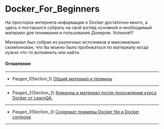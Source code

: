 # Docker_For_Beginners
На просторах интернета информации о Docker достаточно много, а здесь я постарался собрать на свой взгляд основной и необходимый материал для понимания и пользования Докером. Успехов!!!

Материал был собран из различных источников и максимально скомпонован, что бы можно было пробежаться по материалу когда нужно что-то вспомнить или найти.
#### Оглавление
***
- Раздел_1(Section_1) [Общий материал и термины](https://github.com/igor-QA/Docker_For_Beginners/blob/master/Section_1.md)
***
- Раздел_2(Section_2) [Команды и материал после прохождения курса Docker от LearnQA.](master/Section_2.md)
***
- Раздел_3(Section_3) [Содержат примеры Docker file и Docker compose](master/Section_3.md)
***


